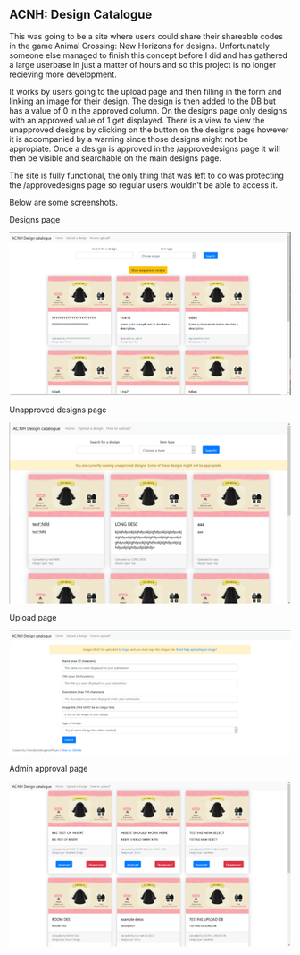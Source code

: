 ## ACNH: Design Catalogue
This was going to be a site where users could share their shareable codes in the game Animal Crossing: New Horizons for designs. Unfortunately someone else managed to finish this concept before I did and has gathered a large userbase in just a matter of hours and so this project is no longer recieving more development.


It works by users going to the upload page and then filling in the form and linking an image for their design. The design is then added to the DB but has a value of 0 in the approved column. On the designs page only designs with an approved value of 1 get displayed. There is a view to view the unapproved designs by clicking on the button on the designs page however it is accompanied by a warning since those designs might not be appropiate. Once a design is approved in the /approvedesigns page it will then be visible and searchable on the main designs page.

The site is fully functional, the only thing that was left to do was protecting the /approvedesigns page so regular users wouldn't be able to access it.

Below are some screenshots.

Designs page 

![](READMEIMAGES/designs.jpg)

Unapproved designs page 

![](READMEIMAGES/unapproved.jpg)

Upload page

![](READMEIMAGES/upload.jpg)

Admin approval page

![](READMEIMAGES/adminApprove.jpg)
